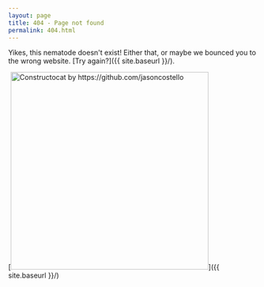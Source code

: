 ```yaml
---
layout: page
title: 404 - Page not found
permalink: 404.html
---
```


Yikes, this nematode doesn't exist! Either that, or maybe we bounced you to the
wrong website. [Try again?]({{ site.baseurl }}/).

[<img src="{{ site.baseurl }}/images/404.jpg" alt="Constructocat by https://github.com/jasoncostello" style="width: 400px;"/>]({{ site.baseurl }}/)
